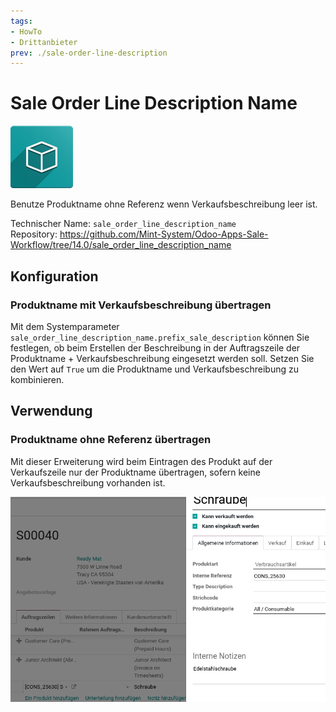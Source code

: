 ```yaml
---
tags:
- HowTo
- Drittanbieter
prev: ./sale-order-line-description
---
```

# Sale Order Line Description Name
![icon_oms_box](assets/icon_oms_box.png)

 Benutze Produktname ohne Referenz wenn Verkaufsbeschreibung leer ist.

Technischer Name: `sale_order_line_description_name`\
Repository: <https://github.com/Mint-System/Odoo-Apps-Sale-Workflow/tree/14.0/sale_order_line_description_name>

## Konfiguration

### Produktname mit Verkaufsbeschreibung übertragen

Mit dem Systemparameter `sale_order_line_description_name.prefix_sale_description` können Sie festlegen, ob beim Erstellen der Beschreibung in der Auftragszeile der Produktname + Verkaufsbeschreibung eingesetzt werden soll. Setzen Sie den Wert auf `True` um die Produktname und Verkaufsbeschreibung zu kombinieren.

## Verwendung

### Produktname ohne Referenz übertragen

Mit dieser Erweiterung wird beim Eintragen des Produkt auf der Verkaufszeile nur der Produktname übertragen, sofern keine Verkaufsbeschreibung vorhanden ist.

![Sale Order Line Description Name](assets/Sale%20Order%20Line%20Description%20Name.png)